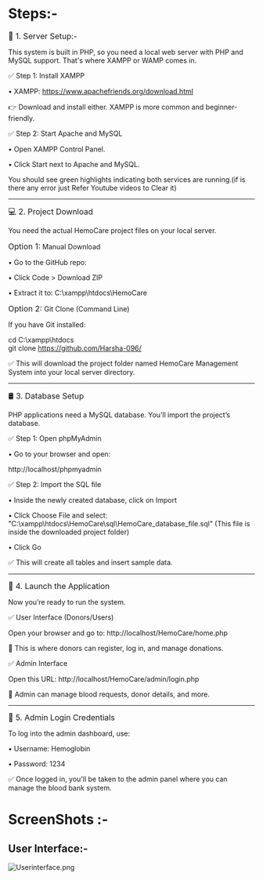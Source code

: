 # Steps:-

<font size="3">🧱 1. Server Setup:-</font>

This system is built in PHP, so you need a local web server with PHP and MySQL support. That's where XAMPP or WAMP comes in.

✅ Step 1: Install XAMPP

•	XAMPP: https://www.apachefriends.org/download.html

👉 Download and install either. XAMPP is more common and beginner-friendly.

✅ Step 2: Start Apache and MySQL

•	Open XAMPP Control Panel.

•	Click Start next to Apache and MySQL.

You should see green highlights indicating both services are running.(if is there any error just Refer Youtube videos to Clear it)
________________________________________
<font size="3">💻 2. Project Download</font>

You need the actual HemoCare project files on your local server.

<font size="3">Option 1:</font>
 Manual Download

•	Go to the GitHub repo:

•	Click Code > Download ZIP

•	Extract it to: C:\xampp\htdocs\HemoCare

<font size="3">Option 2: </font>
Git Clone (Command Line)

If you have Git installed:

cd C:\xampp\htdocs\
git clone https://github.com/Harsha-096/

✅ This will download the project folder named HemoCare Management System into your local server directory.
________________________________________
<font size="3">🛢 3. Database Setup</font>

PHP applications need a MySQL database. You’ll import the project’s database.

✅ Step 1: Open phpMyAdmin

•	Go to your browser and open:

http://localhost/phpmyadmin

✅ Step 2: Import the SQL file

•	Inside the newly created database, click on Import

•	Click Choose File and select:
"C:\xampp\htdocs\HemoCare\sql\HemoCare_database_file.sql"
(This file is inside the downloaded project folder)

•	Click Go

✅ This will create all tables and insert sample data.
________________________________________
<font size="3">🚀 4. Launch the Application</font>

Now you’re ready to run the system.

✅ User Interface (Donors/Users)

Open your browser and go to:
http://localhost/HemoCare/home.php

📌 This is where donors can register, log in, and manage donations.

✅ Admin Interface

Open this URL:
http://localhost/HemoCare/admin/login.php

📌 Admin can manage blood requests, donor details, and more.
________________________________________
<font size="3">🔐 5. Admin Login Credentials</font>

To log into the admin dashboard, use:

•	Username: Hemoglobin 

•	Password: 1234

✅ Once logged in, you'll be taken to the admin panel where you can manage the blood bank system.

# ScreenShots :- 
## User Interface:-
![Userinterface.png](Userinterface.png)

[//]: # (### About us:-)

[//]: # (![About us.png]&#40;About%20us.png&#41;)

[//]: # (### Why Donate Blood:-)

[//]: # (![Why Donate Blood.png]&#40;Why%20Donate%20Blood.png&#41;)

[//]: # (### Donate Blood:-)

[//]: # (![Become Donor.png]&#40;Become%20Donor.png&#41;)

[//]: # (### Need Blood:-)

[//]: # (![Need Blood.png]&#40;Need%20Blood.png&#41;)

[//]: # (### Contact us:-)

[//]: # (![Contact us.png]&#40;Contact%20us.png&#41;)

[//]: # (## User Interface:-)

[//]: # (### Login Page:-)

[//]: # (![Login Page.png]&#40;Login%20Page.png&#41;)

[//]: # (### Dashboard :-)

[//]: # (![Dashboard.png]&#40;Dashboard.png&#41;)

[//]: # (### Add Donor:-)

[//]: # (### Donors List:-)

[//]: # (### Contact Us Query:-)

[//]: # (### Manage Pages:-)

[//]: # (### Upload Contact Info:-)

[//]: # (### Change Password:-)
